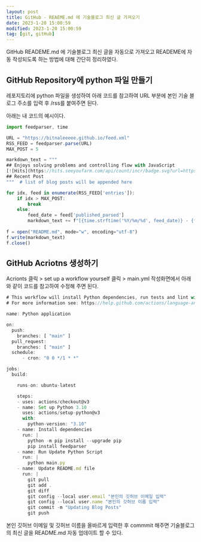 ```yaml
---
layout: post
title: GitHub - REAEME.md 에 기술블로그 최신 글 가져오기
date: 2023-1-20 15:00:59
modified: 2023-1-20 15:00:59
tag: [git, gitHub]
---
```


GitHub READEME.md 에 기술블로그 최신 글을 자동으로 가져오고 READEME에 자동 작성되도록 하는 방법에 대해 간단히 정리하였다.

## GitHub Repository에 python 파일 만들기
레포지토리에 python 파일을 생성하여 아래 코드를 참고하여 URL 부분에 본인 기술 블로그 주소를 입력 후 /rss를 붙여주면 된다.

아래는 내 코드의 예시이다.

```javascript
import feedparser, time

URL = "https://bitnaleeeee.github.io/feed.xml"
RSS_FEED = feedparser.parse(URL)
MAX_POST = 5

markdown_text = """
## Enjoys solving problems and controlling flow with JavaScript
[![Hits](https://hits.seeyoufarm.com/api/count/incr/badge.svg?url=https%3A%2F%2Fgithub.com%2Fbitnaleeeee&count_bg=%23555555&title_bg=%23555555&icon=&icon_color=%23E7E7E7&title=hits&edge_flat=false)](https://hits.seeyoufarm.com)
## Recent Post 
"""  # list of blog posts will be appended here

for idx, feed in enumerate(RSS_FEED['entries']):
    if idx > MAX_POST:
        break
    else:
        feed_date = feed['published_parsed']
        markdown_text += f"[{time.strftime('%Y/%m/%d', feed_date)} - {feed['title']}]({feed['link']}) <br/>\n"
        
f = open("README.md", mode="w", encoding="utf-8")
f.write(markdown_text)
f.close()
```


## GitHub Acriotns 생성하기
Acrionts 클릭 > set up a workflow yourself 클릭 > main.yml 작성화면에서 아래와 같이 코드를 참고하여 수정해 주면 된다.

```javascript
# This workflow will install Python dependencies, run tests and lint with a single version of Python
# For more information see: https://help.github.com/actions/language-and-framework-guides/using-python-with-github-actions

name: Python application

on:
  push:
    branches: [ "main" ]
  pull_request:
    branches: [ "main" ]
  schedule:
      - cron: "0 0 */1 * *"

jobs:
  build:

    runs-on: ubuntu-latest

    steps:
    - uses: actions/checkout@v3
    - name: Set up Python 3.10
      uses: actions/setup-python@v3
      with:
        python-version: "3.10"
    - name: Install dependencies
      run: |
        python -m pip install --upgrade pip
        pip install feedparser
    - name: Run Update Python Script
      run: |
        python main.py
    - name: Update README.md file
      run: | 
        git pull
        git add .
        git diff
        git config --local user.email "본인의 깃허브 이메일 입력"
        git config --local user.name "본인의 깃허브 이름 입력"
        git commit -m "Updating Blog Posts"
        git push
```
본인 깃허브 이메일 및 깃허브 이름을 올바르게 입력한 후 commmit 해주면
기술블로그의 최신 글을 README.md 자동 업데이트 할 수 있다. 